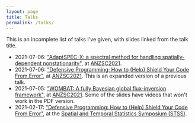```yaml
---
layout: page
title: Talks
permalink: /talks/
---
```


This is an incomplete list of talks I've given, with slides linked from the talk title.

- 2021-07-06: ["AdaptSPEC-X: a spectral method for handling spatially-dependent nonstationarity"](/assets/AdaptSPEC-X_ANZSC2021_20210706.pdf), at [ANZSC2021](https://anzsc2021.com.au/).
- 2021-07-06: ["Defensive Programming: How to (Help) Shield Your Code From Error"](https://mbertolacci.github.io/defensive-programming-anzsc2021/), at [ANZSC2021](https://anzsc2021.com.au/). This is an expanded version of a previous talk.
- 2021-07-05: ["WOMBAT: A fully Bayesian global flux-inversion framework"](/assets/WOMBAT_ANZSC2021_202107_final.pdf), at [ANZSC2021](https://anzsc2021.com.au/). Some of the slides have videos that won't work in the PDF version.
- 2021-02-17: ["Defensive Programming: How to (Help) Shield Your Code From Error"](https://mbertolacci.github.io/defensive-programming-stss-2021/), at the [Spatial and Temporal Statistics Symposium (STSS)](https://stss2021.wordpress.com/).
